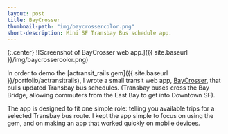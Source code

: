 ```yaml
---
layout: post
title: BayCrosser
thumbnail-path: "img/baycrossercolor.png"
short-description: Mini SF Transbay Bus schedule app.
---
```


{:.center}
![Screenshot of BayCrosser web app.]({{ site.baseurl }}/img/baycrossercolor.png)

In order to demo the [actransit_rails gem]({{ site.baseurl }}/portfolio/actransitrails), I wrote a small transit web app, [BayCrosser](http://baycrosser.herokuapp.com), that pulls updated Transbay bus schedules.  (Transbay buses cross the Bay Bridge, allowing commuters from the East Bay to get into Downtown SF).

The app is designed to fit one simple role: telling you available trips for a selected Transbay bus route. I kept the app simple to focus on using the gem, and on making an app that worked quickly on mobile devices. 